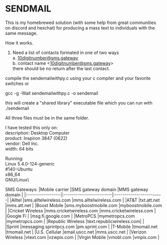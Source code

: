 # SENDMAIL

This is my homebrewed solution (with some help from great communities on discord and hexchat) for producing a mass text to individuals with the same message.

How it works.

1. Need a list of contacts formated in one of two ways\
  a. 10digitnumber@sms.gateway\
  b. contact name \<10digitnumber@sms.gateway\>\
there should be no return after the last contact.

compile the sendemailwithpy.c using your c compiler and your favorite switches or 

gcc -g -Wall sendemailwithpy.c -o sendemail

this will create a "shared library" executable file which you can run with ./sendemail

All three files must be in the same folder.

I have tested this only on:\
description: Desktop Computer\
    product: Inspiron 3847 (0622)\
     vendor: Dell Inc.\
      width: 64 bits

Running:\
Linux 5.4.0-124-generic \
      #140-Ubuntu\
      x86_64\
      GNU/Linux\

SMS Gateways:
|Mobile carrier 	 |SMS gateway domain 	     |MMS gateway domain       |
|:-----------------|:------------------------|:------------------------|
|Alltel 	         |sms.alltelwireless.com 	 |mms.alltelwireless.com   |
|AT&T 	           |txt.att.net 	           |mms.att.net              |
|Boost Mobile  	   |sms.myboostmobile.com 	 |myboostmobile.com        |
|Cricket Wireless  |mms.cricketwireless.com  |mms.cricketwireless.com  |
|Google Fi 		     |                         |msg.fi.google.com        |
|MetroPCS 	       |mymetropcs.com 	         |mymetropcs.com           |
|Republic Wireless |text.republicwireless.com|                         |	
|Sprint 	         |messaging.sprintpcs.com  |pm.sprint.com            |
|T-Mobile 	       |tmomail.net 	           |tmomail.net              |
|U.S. Cellular 	   |email.uscc.net 	         |mms.uscc.net             |
|Verizon Wireless	 |vtext.com 	             |vzwpix.com               |
|Virgin Mobile     |vmobl.com                |vmpix.com                |
